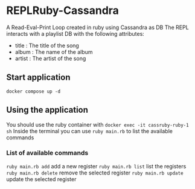 # REPLRuby-Cassandra

A Read-Eval-Print Loop created in ruby using Cassandra as DB
The REPL interacts with a playlist DB with the following attributes:
- title : The title of the song
- album : The name of the album
- artist : The artist of the song

## Start application

`docker compose up -d`

## Using the application

You should use the ruby container with `docker exec -it cassruby-ruby-1 sh`
Inside the terminal you can use `ruby main.rb` to list the available commands

### List of available commands

`ruby main.rb add` add a new register
`ruby main.rb list` list the registers
`ruby main.rb delete` remove the selected register
`ruby main.rb update` update the selected register

